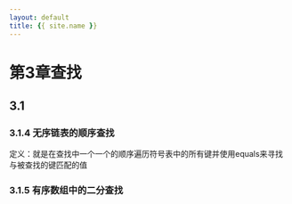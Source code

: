 ```yaml
---
layout: default
title: {{ site.name }}
---
```

# 第3章查找
## 3.1
### 3.1.4 无序链表的顺序查找
定义：就是在查找中一个一个的顺序遍历符号表中的所有键并使用equals来寻找与被查找的键匹配的值

### 3.1.5 有序数组中的二分查找
